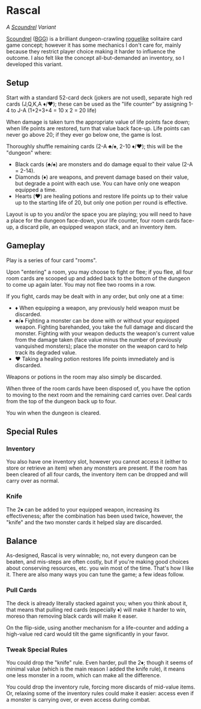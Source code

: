 Rascal
======
_A [Scoundrel] Variant_

[Scoundrel] ([BGG]) is a brilliant dungeon-crawling [roguelike] solitaire card game concept; however it has some mechanics I don't care for, mainly because they restrict player choice making it harder to influence the outcome.  I also felt like the concept all-but-demanded an inventory, so I developed this variant.

[Scoundrel]: http://stfj.net/art/2011/Scoundrel.pdf
[BGG]: https://boardgamegeek.com/boardgame/191095/scoundrel
[roguelike]: https://en.wikipedia.org/wiki/Roguelike

Setup
-----
Start with a standard 52-card deck (jokers are not used), separate high red cards (J,Q,K,A ♦️/♥️); these can be used as the "life counter" by assigning 1-4 to J-A (1+2+3+4 = 10 x 2 = 20 life)

When damage is taken turn the appropriate value of life points face down; when life points are restored, turn that value back face-up.  Life points can never go above 20; if they ever go below one, the game is lost.

Thoroughly shuffle remaining cards (2-A ♣️/♠️, 2-10 ♦️/♥️); this will be the "dungeon" where:
- Black cards (♣️/♠️) are monsters and do damage equal to their value (2-A = 2-14).
- Diamonds (♦️) are weapons, and prevent damage based on their value, but degrade a point with each use.  You can have only one weapon equipped a time.
- Hearts (♥️) are healing potions and restore life points up to their value up to the starting life of 20, but only one potion per round is effective.

Layout is up to you and/or the space you are playing; you will need to have a place for the dungeon face-down, your life counter, four room cards face-up, a discard pile, an equipped weapon stack, and an inventory item.

Gameplay
--------
Play is a series of four card "rooms".

Upon "entering" a room, you may choose to fight or flee; if you flee, all four room cards are scooped up and added back to the bottom of the dungeon to come up again later.  You may not flee two rooms in a row.

If you fight, cards may be dealt with in any order, but only one at a time:
- ♦️ When equipping a weapon, any previously held weapon must be discarded.
- ♣️/♠️ Fighting a monster can be done with or without your equipped weapon.  Fighting barehanded, you take the full damage and discard the monster.  Fighting with your weapon deducts the weapon's current value from the damage taken (face value minus the number of previously vanquished monsters); place the monster on the weapon card to help track its degraded value.
- ♥️ Taking a healing potion restores life points immediately and is discarded.

Weapons or potions in the room may also simply be discarded.

When three of the room cards have been disposed of, you have the option to moving to the next room and the remaining card carries over.  Deal cards from the top of the dungeon back up to four.

You win when the dungeon is cleared.

Special Rules
-------------
### Inventory
You also have one inventory slot, however you cannot access it (either to store or retrieve an item) when any monsters are present.  If the room has been cleared of all four cards, the inventory item can be dropped and will carry over as normal.

### Knife
The 2♦️ can be added to your equipped weapon, increasing its effectiveness; after the combination has been used twice, however, the "knife" and the two monster cards it helped slay are discarded.

Balance
-------
As-designed, Rascal is very winnable; no, not every dungeon can be beaten, and mis-steps are often costly, but if you're making good choices about conserving resources, etc. you win most of the time.  That's how I like it.  There are also many ways you can tune the game; a few ideas follow.

### Pull Cards
The deck is already literally stacked against you; when you think about it, that means that pulling red cards (especially ♦️) will make it harder to win, moreso than removing black cards will make it easer.

On the flip-side, using another mechanism for a life-counter and adding a high-value red card would tilt the game significantly in your favor.

### Tweak Special Rules
You could drop the "knife" rule.  Even harder, pull the 2♦️; though it seems of minimal value (which is the main reason I added the knife rule), it means one less monster in a room, which can make all the difference.

You could drop the inventory rule, forcing more discards of mid-value items.  Or, relaxing some of the inventory rules could make it easier: access even if a monster is carrying over, or even access during combat.
